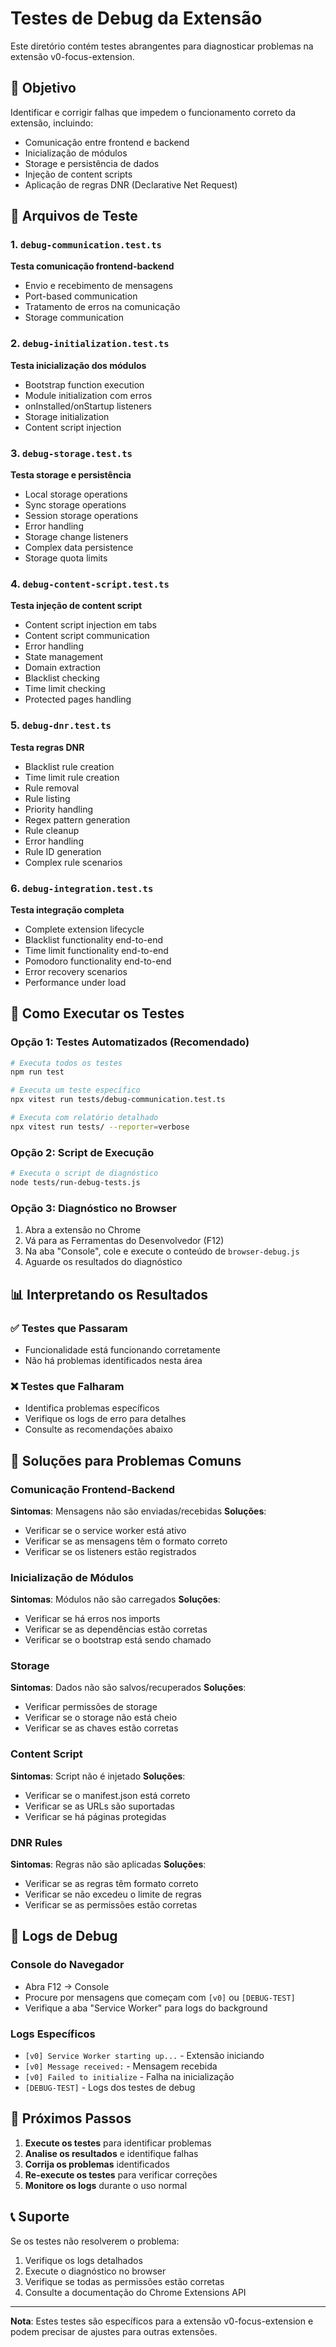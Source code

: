 # Testes de Debug da Extensão

Este diretório contém testes abrangentes para diagnosticar problemas na extensão v0-focus-extension.

## 🎯 Objetivo

Identificar e corrigir falhas que impedem o funcionamento correto da extensão, incluindo:
- Comunicação entre frontend e backend
- Inicialização de módulos
- Storage e persistência de dados
- Injeção de content scripts
- Aplicação de regras DNR (Declarative Net Request)

## 📁 Arquivos de Teste

### 1. `debug-communication.test.ts`
**Testa comunicação frontend-backend**
- Envio e recebimento de mensagens
- Port-based communication
- Tratamento de erros na comunicação
- Storage communication

### 2. `debug-initialization.test.ts`
**Testa inicialização dos módulos**
- Bootstrap function execution
- Module initialization com erros
- onInstalled/onStartup listeners
- Storage initialization
- Content script injection

### 3. `debug-storage.test.ts`
**Testa storage e persistência**
- Local storage operations
- Sync storage operations
- Session storage operations
- Error handling
- Storage change listeners
- Complex data persistence
- Storage quota limits

### 4. `debug-content-script.test.ts`
**Testa injeção de content script**
- Content script injection em tabs
- Content script communication
- Error handling
- State management
- Domain extraction
- Blacklist checking
- Time limit checking
- Protected pages handling

### 5. `debug-dnr.test.ts`
**Testa regras DNR**
- Blacklist rule creation
- Time limit rule creation
- Rule removal
- Rule listing
- Priority handling
- Regex pattern generation
- Rule cleanup
- Error handling
- Rule ID generation
- Complex rule scenarios

### 6. `debug-integration.test.ts`
**Testa integração completa**
- Complete extension lifecycle
- Blacklist functionality end-to-end
- Time limit functionality end-to-end
- Pomodoro functionality end-to-end
- Error recovery scenarios
- Performance under load

## 🚀 Como Executar os Testes

### Opção 1: Testes Automatizados (Recomendado)
```bash
# Executa todos os testes
npm run test

# Executa um teste específico
npx vitest run tests/debug-communication.test.ts

# Executa com relatório detalhado
npx vitest run tests/ --reporter=verbose
```

### Opção 2: Script de Execução
```bash
# Executa o script de diagnóstico
node tests/run-debug-tests.js
```

### Opção 3: Diagnóstico no Browser
1. Abra a extensão no Chrome
2. Vá para as Ferramentas do Desenvolvedor (F12)
3. Na aba "Console", cole e execute o conteúdo de `browser-debug.js`
4. Aguarde os resultados do diagnóstico

## 📊 Interpretando os Resultados

### ✅ Testes que Passaram
- Funcionalidade está funcionando corretamente
- Não há problemas identificados nesta área

### ❌ Testes que Falharam
- Identifica problemas específicos
- Verifique os logs de erro para detalhes
- Consulte as recomendações abaixo

## 🔧 Soluções para Problemas Comuns

### Comunicação Frontend-Backend
**Sintomas**: Mensagens não são enviadas/recebidas
**Soluções**:
- Verificar se o service worker está ativo
- Verificar se as mensagens têm o formato correto
- Verificar se os listeners estão registrados

### Inicialização de Módulos
**Sintomas**: Módulos não são carregados
**Soluções**:
- Verificar se há erros nos imports
- Verificar se as dependências estão corretas
- Verificar se o bootstrap está sendo chamado

### Storage
**Sintomas**: Dados não são salvos/recuperados
**Soluções**:
- Verificar permissões de storage
- Verificar se o storage não está cheio
- Verificar se as chaves estão corretas

### Content Script
**Sintomas**: Script não é injetado
**Soluções**:
- Verificar se o manifest.json está correto
- Verificar se as URLs são suportadas
- Verificar se há páginas protegidas

### DNR Rules
**Sintomas**: Regras não são aplicadas
**Soluções**:
- Verificar se as regras têm formato correto
- Verificar se não excedeu o limite de regras
- Verificar se as permissões estão corretas

## 📝 Logs de Debug

### Console do Navegador
- Abra F12 → Console
- Procure por mensagens que começam com `[v0]` ou `[DEBUG-TEST]`
- Verifique a aba "Service Worker" para logs do background

### Logs Específicos
- `[v0] Service Worker starting up...` - Extensão iniciando
- `[v0] Message received:` - Mensagem recebida
- `[v0] Failed to initialize` - Falha na inicialização
- `[DEBUG-TEST]` - Logs dos testes de debug

## 🎯 Próximos Passos

1. **Execute os testes** para identificar problemas
2. **Analise os resultados** e identifique falhas
3. **Corrija os problemas** identificados
4. **Re-execute os testes** para verificar correções
5. **Monitore os logs** durante o uso normal

## 📞 Suporte

Se os testes não resolverem o problema:
1. Verifique os logs detalhados
2. Execute o diagnóstico no browser
3. Verifique se todas as permissões estão corretas
4. Consulte a documentação do Chrome Extensions API

---

**Nota**: Estes testes são específicos para a extensão v0-focus-extension e podem precisar de ajustes para outras extensões.
